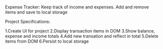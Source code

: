 Expense Tracker:
Keep track of income and expenses. Add and remove items and save to local storage

Project Specifications:

1.Create UI for project
2.Display transaction items in DOM
3.Show balance, expense and income totals
4.Add new transation and reflect in total
5.Delete items from DOM
6.Persist to local storage
